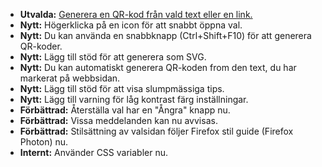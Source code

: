 * **Utvalda:** [Generera en QR-kod från vald text eller en link.](https://github.com/rugk/offline-qr-code/blob/master/assets/screencasts/qrMenuFromPhoneNumber.gif)
* **Nytt:** Högerklicka på en icon för att snabbt öppna val.
* **Nytt:** Du kan använda en snabbknapp (Ctrl+Shift+F10) för att generera QR-koder.
* **Nytt:** Lägg till stöd för att generera som SVG.
* **Nytt:** Du kan automatiskt generera QR-koden from den text, du har markerat på webbsidan.
* **Nytt:** Lägg till stöd för att visa slumpmässiga tips.
* **Nytt:** Lägg till varning för låg kontrast färg inställningar.
* **Förbättrad:** Återställa val har en "Ångra" knapp nu.
* **Förbättrad:** Vissa meddelanden kan nu avvisas.
* **Förbättrad:** Stilsättning av valsidan följer Firefox stil guide (Firefox Photon) nu.
* **Internt:** Använder CSS variabler nu.

